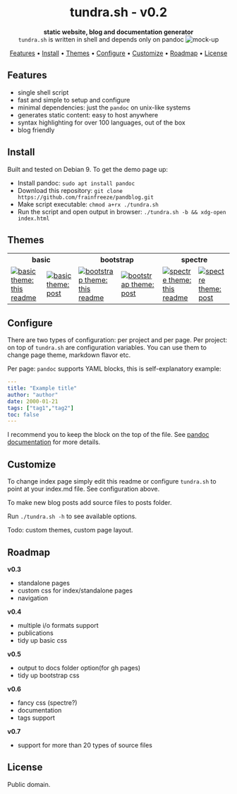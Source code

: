 <h1 align="center">tundra.sh - v0.2</h1>
<div align="center">
  <strong>static website, blog and documentation generator</strong>
</div>
<div align="center">
  <code>tundra.sh</code> is written in shell and depends only on pandoc
  <img alt="mock-up" src="https://imgur.com/aaBW5Ggl.png">
</div>

<p align="center">
  <a href="#features">Features</a> •
  <a href="#install">Install</a> •
  <a href="#themes">Themes</a> •
  <a href="#configure">Configure</a> •
  <a href="#customize">Customize</a> •
  <a href="#roadmap">Roadmap</a> •
  <a href="#license">License</a>
</p>

## Features
- single shell script
- fast and simple to setup and configure
- minimal dependencies: just the `pandoc` on unix-like systems
- generates static content: easy to host anywhere
- syntax highlighting for over 100 languages, out of the box
- blog friendly

## Install
Built and tested on Debian 9. To get the demo page up:
- Install pandoc: `sudo apt install pandoc`
- Download this repository: `git clone https://github.com/frainfreeze/pandblog.git`
- Make script executable: `chmod a+rx ./tundra.sh`
- Run the script and open output in browser: `./tundra.sh -b && xdg-open index.html`

## Themes
<div align="center">
    <div class="tg-wrap"><table>
    <tr>
        <th colspan="2">basic</th>
        <th colspan="2">bootstrap</th>
        <th colspan="2">spectre</th>
    </tr>
    <tr>
      <td><a href="https://i.imgur.com/qzsmGQz.png" target="_blank">
            <img alt="basic theme: this readme" src="https://i.imgur.com/qzsmGQz.png"></a></td>
      <td><a href="https://i.imgur.com/VCuzE9p.png" target="_blank">
            <img alt="basic theme: post" src="https://i.imgur.com/VCuzE9p.png"></a></td>
      <td><a href="https://i.imgur.com/sOrLoEN.png" target="_blank">
            <img alt="bootstrap theme: this readme" src="https://i.imgur.com/sOrLoEN.png"></a></td>
      <td><a href="https://i.imgur.com/tBN3UHi.png" target="_blank">
            <img alt="bootstrap theme: post" src="https://i.imgur.com/tBN3UHi.png"></a></td>
      <td><a href="https://i.imgur.com/GhVfJjx.png" target="_blank">
            <img alt="spectre theme: this readme" src="https://i.imgur.com/GhVfJjx.png"></a></td>
      <td><a href="https://i.imgur.com/DgwFZTW.png" target="_blank">
            <img alt="spectre theme: post" src="https://i.imgur.com/DgwFZTW.png"></a></td>
    </tr>
    </table></div>
</div>

## Configure
There are two types of configuration: per project and per page.
Per project: on top of `tundra.sh` are configuration variables.
You can use them to change page theme, markdown flavor etc.

Per page: `pandoc` supports YAML blocks, this is self-explanatory example:

```yaml
---
title: "Example title"
author: "author"
date: 2000-01-21
tags: ["tag1","tag2"]
toc: false
---
```

I recommend you to keep the block on the top of the file. 
See [pandoc documentation](https://pandoc.org/MANUAL.html#extension-yaml_metadata_block) for more details.

## Customize
To change index page simply edit this readme or configure `tundra.sh` 
to point at your index.md file. See configuration above.

To make new blog posts add source files to posts folder.

Run `./tundra.sh -h` to see available options.

Todo: custom themes, custom page layout.

## Roadmap
**v0.3**
- standalone pages
- custom css for index/standalone pages
- navigation

**v0.4**
- multiple i/o formats support
- publications
- tidy up basic css
  
**v0.5**
- output to docs folder option(for gh pages)
- tidy up bootstrap css

**v0.6**
- fancy css (spectre?)
- documentation
- tags support

**v0.7**
- support for more than 20 types of source files
  
## License
Public domain.

